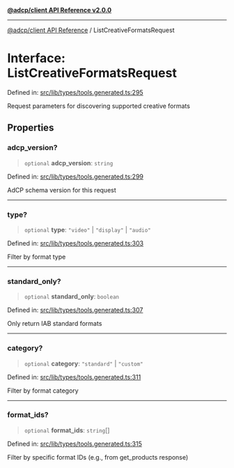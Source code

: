 [**@adcp/client API Reference v2.0.0**](../README.md)

***

[@adcp/client API Reference](../README.md) / ListCreativeFormatsRequest

# Interface: ListCreativeFormatsRequest

Defined in: [src/lib/types/tools.generated.ts:295](https://github.com/adcontextprotocol/adcp-client/blob/e8953d756e5ce5fafa76c5e8fa2f0316f0da0998/src/lib/types/tools.generated.ts#L295)

Request parameters for discovering supported creative formats

## Properties

### adcp\_version?

> `optional` **adcp\_version**: `string`

Defined in: [src/lib/types/tools.generated.ts:299](https://github.com/adcontextprotocol/adcp-client/blob/e8953d756e5ce5fafa76c5e8fa2f0316f0da0998/src/lib/types/tools.generated.ts#L299)

AdCP schema version for this request

***

### type?

> `optional` **type**: `"video"` \| `"display"` \| `"audio"`

Defined in: [src/lib/types/tools.generated.ts:303](https://github.com/adcontextprotocol/adcp-client/blob/e8953d756e5ce5fafa76c5e8fa2f0316f0da0998/src/lib/types/tools.generated.ts#L303)

Filter by format type

***

### standard\_only?

> `optional` **standard\_only**: `boolean`

Defined in: [src/lib/types/tools.generated.ts:307](https://github.com/adcontextprotocol/adcp-client/blob/e8953d756e5ce5fafa76c5e8fa2f0316f0da0998/src/lib/types/tools.generated.ts#L307)

Only return IAB standard formats

***

### category?

> `optional` **category**: `"standard"` \| `"custom"`

Defined in: [src/lib/types/tools.generated.ts:311](https://github.com/adcontextprotocol/adcp-client/blob/e8953d756e5ce5fafa76c5e8fa2f0316f0da0998/src/lib/types/tools.generated.ts#L311)

Filter by format category

***

### format\_ids?

> `optional` **format\_ids**: `string`[]

Defined in: [src/lib/types/tools.generated.ts:315](https://github.com/adcontextprotocol/adcp-client/blob/e8953d756e5ce5fafa76c5e8fa2f0316f0da0998/src/lib/types/tools.generated.ts#L315)

Filter by specific format IDs (e.g., from get_products response)
